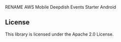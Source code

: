 RENAME AWS Mobile Deepdish Events Starter Android

## License

This library is licensed under the Apache 2.0 License. 
